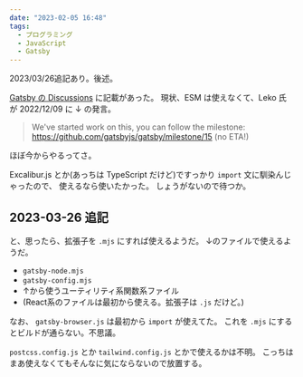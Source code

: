 ```yaml
---
date: "2023-02-05 16:48"
tags:
  - プログラミング
  - JavaScript
  - Gatsby
---
```


2023/03/26追記あり。後述。

[Gatsby の Discussions](https://github.com/gatsbyjs/gatsby/discussions/31599)
に記載があった。
現状、ESM は使えなくて、Leko 氏が 2022/12/09 に ↓ の発言。

> We've started work on this, you can follow the milestone: <https://github.com/gatsbyjs/gatsby/milestone/15> (no ETA!)

ほぼ今からやるってさ。

Excalibur.js とか(あっちは TypeScript だけど)ですっかり `import` 文に馴染んじゃったので、
使えるなら使いたかった。
しょうがないので待つか。

## 2023-03-26 追記

と、思ったら、拡張子を `.mjs` にすれば使えるようだ。
↓のファイルで使えるようだ。

- `gatsby-node.mjs`
- `gatsby-config.mjs`
- ↑から使うユーティリティ系関数系ファイル
- (React系のファイルは最初から使える。拡張子は `.js` だけど。)

なお、 `gatsby-browser.js` は最初から `import` が使えてた。
これを `.mjs` にするとビルドが通らない。不思議。

`postcss.config.js` とか `tailwind.config.js` とかで使えるかは不明。
こっちはまあ使えなくてもそんなに気にならないので放置する。
